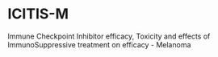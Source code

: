 # ICITIS-M
Immune Checkpoint Inhibitor efficacy, Toxicity and effects of ImmunoSuppressive treatment on efficacy - Melanoma

